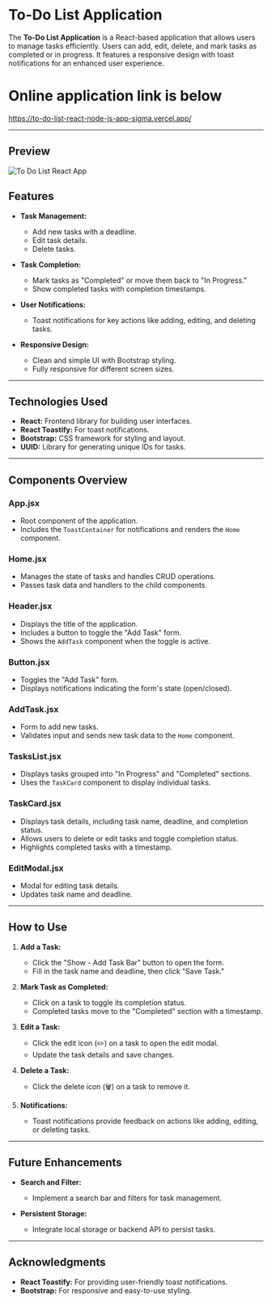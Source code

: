 # To-Do List Application

The **To-Do List Application** is a React-based application that allows users to manage tasks efficiently. Users can add, edit, delete, and mark tasks as completed or in progress. It features a responsive design with toast notifications for an enhanced user experience.

# Online application link is below

https://to-do-list-react-node-js-app-sigma.vercel.app/


---

## Preview

![To Do List React App](https://github.com/user-attachments/assets/96884184-3851-4159-b792-c4e84387cd3d)


## Features

* **Task Management:**

  * Add new tasks with a  deadline.
  * Edit task details.
  * Delete tasks.
* **Task Completion:**

  * Mark tasks as "Completed" or move them back to "In Progress."
  * Show completed tasks with completion timestamps.
* **User Notifications:**

  * Toast notifications for key actions like adding, editing, and deleting tasks.
* **Responsive Design:**

  * Clean and simple UI with Bootstrap styling.
  * Fully responsive for different screen sizes.

---



## Technologies Used

* **React:** Frontend library for building user interfaces.
* **React Toastify:** For toast notifications.
* **Bootstrap:** CSS framework for styling and layout.
* **UUID:** Library for generating unique IDs for tasks.

---

## Components Overview

### **App.jsx**

* Root component of the application.
* Includes the `ToastContainer` for notifications and renders the `Home` component.

### **Home.jsx**

* Manages the state of tasks and handles CRUD operations.
* Passes task data and handlers to the child components.

### **Header.jsx**

* Displays the title of the application.
* Includes a button to toggle the "Add Task" form.
* Shows the `AddTask` component when the toggle is active.

### **Button.jsx**

* Toggles the "Add Task" form.
* Displays notifications indicating the form's state (open/closed).

### **AddTask.jsx**

* Form to add new tasks.
* Validates input and sends new task data to the `Home` component.

### **TasksList.jsx**

* Displays tasks grouped into "In Progress" and "Completed" sections.
* Uses the `TaskCard` component to display individual tasks.

### **TaskCard.jsx**

* Displays task details, including task name, deadline, and completion status.
* Allows users to delete or edit tasks and toggle completion status.
* Highlights completed tasks with a timestamp.

### **EditModal.jsx**

* Modal for editing task details.
* Updates task name and deadline.

---


## How to Use

1. **Add a Task:**

   * Click the "Show - Add Task Bar" button to open the form.
   * Fill in the task name and deadline, then click "Save Task."

2. **Mark Task as Completed:**

   * Click on a task to toggle its completion status.
   * Completed tasks move to the "Completed" section with a timestamp.

3. **Edit a Task:**

   * Click the edit icon (✏️) on a task to open the edit modal.
   * Update the task details and save changes.

4. **Delete a Task:**

   * Click the delete icon (🗑️) on a task to remove it.

5. **Notifications:**

   * Toast notifications provide feedback on actions like adding, editing, or deleting tasks.

---

## Future Enhancements

* **Search and Filter:**

  * Implement a search bar and filters for task management.

* **Persistent Storage:**

  * Integrate local storage or backend API to persist tasks.
---

## Acknowledgments
* **React Toastify:** For providing user-friendly toast notifications.
* **Bootstrap:** For responsive and easy-to-use styling.
